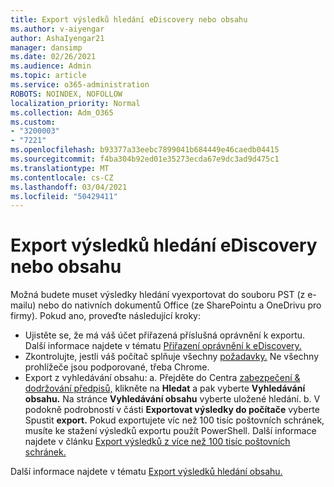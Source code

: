 ```yaml
---
title: Export výsledků hledání eDiscovery nebo obsahu
ms.author: v-aiyengar
author: AshaIyengar21
manager: dansimp
ms.date: 02/26/2021
ms.audience: Admin
ms.topic: article
ms.service: o365-administration
ROBOTS: NOINDEX, NOFOLLOW
localization_priority: Normal
ms.collection: Adm_O365
ms.custom:
- "3200003"
- "7221"
ms.openlocfilehash: b93377a33eebc7899041b684449e46caedb04415
ms.sourcegitcommit: f4ba304b92ed01e35273ecda67e9dc3ad9d475c1
ms.translationtype: MT
ms.contentlocale: cs-CZ
ms.lasthandoff: 03/04/2021
ms.locfileid: "50429411"
---
```

# <a name="export-ediscoverycontent-search-results"></a>Export výsledků hledání eDiscovery nebo obsahu

Možná budete muset výsledky hledání vyexportovat do souboru PST (z e-mailu) nebo do nativních dokumentů Office (ze SharePointu a OneDrivu pro firmy). Pokud ano, proveďte následující kroky:

- Ujistěte se, že má váš účet přiřazená příslušná oprávnění k exportu. Další informace najdete v tématu [Přiřazení oprávnění k eDiscovery.](https://go.microsoft.com/fwlink/?linkid=2102406)
- Zkontrolujte, jestli váš počítač splňuje všechny [požadavky.](https://docs.microsoft.com/office365/securitycompliance/export-search-results#before-you-begin) Ne všechny prohlížeče jsou podporované, třeba Chrome.
- Export z vyhledávání obsahu: a. Přejděte do Centra [zabezpečení & dodržování předpisů,](https://protection.office.com/contentsearch) klikněte na **Hledat** a pak vyberte **Vyhledávání obsahu.** Na stránce **Vyhledávání obsahu** vyberte uložené hledání.
    b. V podokně podrobností v části **Exportovat výsledky do počítače** vyberte Spustit **export.** Pokud exportujete víc než 100 tisíc poštovních schránek, musíte ke stažení výsledků exportu použít PowerShell. Další informace najdete v článku [Export výsledků z více než 100 tisíc poštovních schránek.](https://go.microsoft.com/fwlink/?linkid=2143861)

Další informace najdete v tématu [Export výsledků hledání obsahu.](https://go.microsoft.com/fwlink/?linkid=2102118)